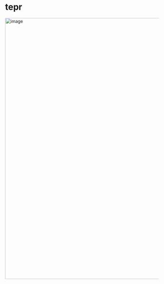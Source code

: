 # tepr

<img width="853" alt="image" src="https://github.com/VictorGenetics/tepr/assets/148860755/0f46a21c-cfb1-44e9-85d3-9c921af55f24">
